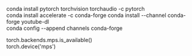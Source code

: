 conda install pytorch torchvision torchaudio -c pytorch  
conda install accelerate -c conda-forge
conda install --channel conda-forge youtube-dl  
conda config --append channels conda-forge

torch.backends.mps.is_available()  
torch.device('mps')  
